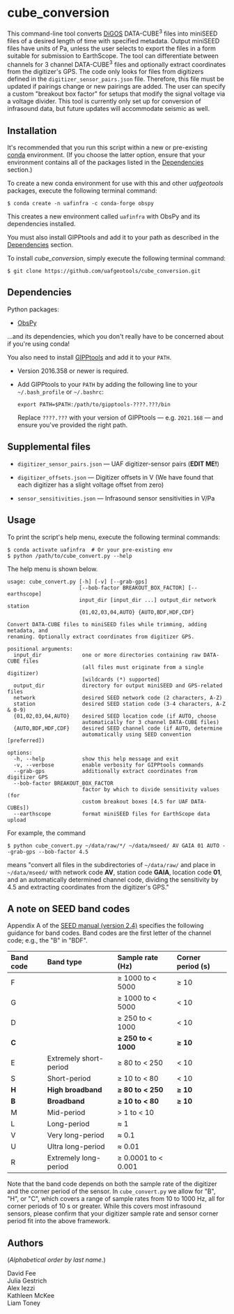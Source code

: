 cube_conversion
===============

This command-line tool converts [DiGOS](https://digos.eu/) DATA-CUBE<sup>3</sup>
files into miniSEED files of a desired length of time with specified metadata.
Output miniSEED files have units of Pa, unless the user selects to export the files in
a form suitable for submission to EarthScope. The tool
can differentiate between channels for 3 channel DATA-CUBE<sup>3</sup> files and
optionally extract coordinates from the digitizer's GPS. The code only looks for
files from digitizers defined in the `digitizer_sensor_pairs.json` file. Therefore,
this file must be updated if pairings change or new pairings are added. The user
can specify a custom "breakout box factor" for setups that modify the signal
voltage via a voltage divider. This tool is currently only set up for conversion
of infrasound data, but future updates will accommodate seismic as well.

Installation
------------

It's recommended that you run this script within a new or pre-existing
[conda](https://docs.conda.io/projects/conda/en/latest/index.html) environment.
(If you choose the latter option, ensure that your environment contains all of
the packages listed in the [Dependencies](#dependencies) section.)

To create a new conda environment for use with this and other _uafgeotools_
packages, execute the following terminal command:
```
$ conda create -n uafinfra -c conda-forge obspy
```
This creates a new environment called `uafinfra` with ObsPy and its dependencies
installed.

You must also install GIPPtools and add it to your path as described in the
[Dependencies](#dependencies) section.

To install _cube_conversion_, simply execute the following terminal command:
```
$ git clone https://github.com/uafgeotools/cube_conversion.git
```

Dependencies
------------

Python packages:

* [ObsPy](http://docs.obspy.org/)

...and its dependencies, which you don't really have to be concerned about if
you're using conda!

You also need to install
[GIPPtools](https://www.gfz-potsdam.de/en/section/geophysical-imaging/infrastructure/geophysical-instrument-pool-potsdam-gipp/software/gipptools/)
and add it to your `PATH`.

* Version 2016.358 or newer is required.

* Add GIPPtools to your `PATH` by adding the following line to your
  `~/.bash_profile` or `~/.bashrc`:
  ```
  export PATH=$PATH:/path/to/gipptools-????.???/bin
  ```
  Replace `????.???` with your version of GIPPtools — e.g. `2021.168` — and
  ensure you've provided the right path.

Supplemental files
------------------

* `digitizer_sensor_pairs.json` — UAF digitizer-sensor pairs (**EDIT ME!**)

* `digitizer_offsets.json` — Digitizer offsets in V (We have found that each
                             digitizer has a slight voltage offset from zero)

* `sensor_sensitivities.json` — Infrasound sensor sensitivities in V/Pa

Usage
-----

To print the script's help menu, execute the following terminal commands:
```
$ conda activate uafinfra  # Or your pre-existing env
$ python /path/to/cube_convert.py --help
```
The help menu is shown below.
```
usage: cube_convert.py [-h] [-v] [--grab-gps]
                       [--bob-factor BREAKOUT_BOX_FACTOR] [--earthscope]
                       input_dir [input_dir ...] output_dir network station
                       {01,02,03,04,AUTO} {AUTO,BDF,HDF,CDF}

Convert DATA-CUBE files to miniSEED files while trimming, adding metadata, and
renaming. Optionally extract coordinates from digitizer GPS.

positional arguments:
  input_dir             one or more directories containing raw DATA-CUBE files
                        (all files must originate from a single digitizer)
                        [wildcards (*) supported]
  output_dir            directory for output miniSEED and GPS-related files
  network               desired SEED network code (2 characters, A-Z)
  station               desired SEED station code (3-4 characters, A-Z & 0-9)
  {01,02,03,04,AUTO}    desired SEED location code (if AUTO, choose
                        automatically for 3 channel DATA-CUBE files)
  {AUTO,BDF,HDF,CDF}    desired SEED channel code (if AUTO, determine
                        automatically using SEED convention [preferred])

options:
  -h, --help            show this help message and exit
  -v, --verbose         enable verbosity for GIPPtools commands
  --grab-gps            additionally extract coordinates from digitizer GPS
  --bob-factor BREAKOUT_BOX_FACTOR
                        factor by which to divide sensitivity values (for
                        custom breakout boxes [4.5 for UAF DATA-CUBEs])
  --earthscope          format miniSEED files for EarthScope data upload
```
For example, the command
```
$ python cube_convert.py ~/data/raw/*/ ~/data/mseed/ AV GAIA 01 AUTO --grab-gps --bob-factor 4.5
```
means "convert all files in the subdirectories of `~/data/raw/` and place in
`~/data/mseed/` with network code **AV**, station code **GAIA**, location code
**01**, and an automatically determined channel code, dividing the sensitivity
by 4.5 and extracting coordinates from the digitizer's GPS."

A note on SEED band codes
-------------------------

Appendix A of the
[SEED manual (version 2.4)](http://www.fdsn.org/pdf/SEEDManual_V2.4.pdf)
specifies the following guidance for band codes. Band codes are the first
letter of the channel code; e.g., the "B" in "BDF".

| Band code | Band type              | Sample rate (Hz)    | Corner period (s) |
| :-------- | :--------------------- | :------------------ | :---------------- |
| F         |                        | ≥ 1000 to < 5000    | ≥ 10              |
| G         |                        | ≥ 1000 to < 5000    | < 10              |
| D         |                        | ≥ 250 to < 1000     | < 10              |
| **C**     |                        | **≥ 250 to < 1000** | **≥ 10**          |
| E         | Extremely short-period | ≥ 80 to < 250       | < 10              |
| S         | Short-period           | ≥ 10 to < 80        | < 10              |
| **H**     | **High broadband**     | **≥ 80 to < 250**   | **≥ 10**          |
| **B**     | **Broadband**          | **≥ 10 to < 80**    | **≥ 10**          |
| M         | Mid-period             | > 1 to < 10         |                   |
| L         | Long-period            | ≈ 1                 |                   |
| V         | Very long-period       | ≈ 0.1               |                   |
| U         | Ultra long-period      | ≈ 0.01              |                   |
| R         | Extremely long-period  | ≥ 0.0001 to < 0.001 |                   |

Note that the band code depends on both the sample rate of the digitizer and
the corner period of the sensor. In `cube_convert.py` we allow for "B", "H", or
"C", which covers a range of sample rates from 10 to 1000 Hz, all for corner
periods of 10 s or greater. While this covers most infrasound sensors, please
confirm that your digitizer sample rate and sensor corner period fit into the
above framework.

Authors
-------

(_Alphabetical order by last name._)

David Fee  
Julia Gestrich  
Alex Iezzi  
Kathleen McKee  
Liam Toney
